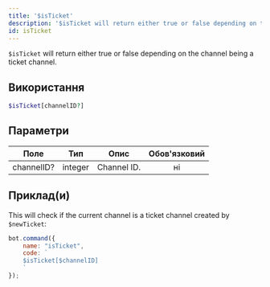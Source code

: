 ```yaml
---
title: '$isTicket'
description: '$isTicket will return either true or false depending on the channel being a ticket channel.'
id: isTicket
---
```


`$isTicket` will return either true or false depending on the channel being a ticket channel.

## Використання

```php
$isTicket[channelID?]
```

## Параметри

| Поле       | Тип     | Опис        | Обов'язковий |
| ---------- | ------- | ----------- |:------------:|
| channelID? | integer | Channel ID. |      ні      |

## Приклад(и)

This will check if the current channel is a ticket channel created by `$newTicket`:

```javascript
bot.command({
    name: "isTicket",
    code: `
    $isTicket[$channelID]
    `
});
```